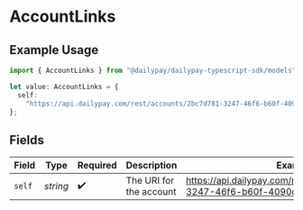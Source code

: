 # AccountLinks

## Example Usage

```typescript
import { AccountLinks } from "@dailypay/dailypay-typescript-sdk/models";

let value: AccountLinks = {
  self:
    "https://api.dailypay.com/rest/accounts/2bc7d781-3247-46f6-b60f-4090d214936a",
};
```

## Fields

| Field                                                                       | Type                                                                        | Required                                                                    | Description                                                                 | Example                                                                     |
| --------------------------------------------------------------------------- | --------------------------------------------------------------------------- | --------------------------------------------------------------------------- | --------------------------------------------------------------------------- | --------------------------------------------------------------------------- |
| `self`                                                                      | *string*                                                                    | :heavy_check_mark:                                                          | The URI for the account                                                     | https://api.dailypay.com/rest/accounts/2bc7d781-3247-46f6-b60f-4090d214936a |